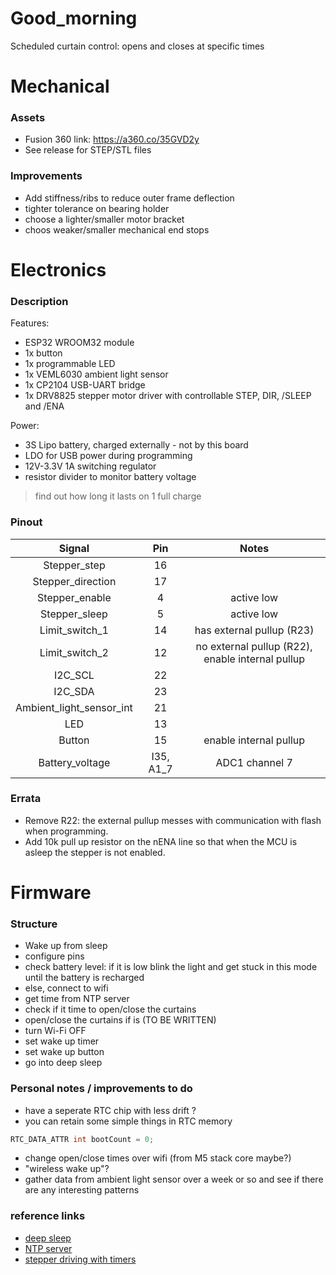 # Good_morning
Scheduled curtain control: opens and closes at specific times

# Mechanical
### Assets 
* Fusion 360 link: https://a360.co/35GVD2y
* See release for STEP/STL files

### Improvements 
* Add stiffness/ribs to reduce outer frame deflection 
* tighter tolerance on bearing holder 
* choose a lighter/smaller motor bracket
* choos weaker/smaller mechanical end stops

# Electronics

### Description
Features:
* ESP32 WROOM32 module
* 1x button
* 1x programmable LED
* 1x VEML6030 ambient light sensor 
* 1x CP2104 USB-UART bridge
* 1x DRV8825 stepper motor driver with controllable STEP, DIR, /SLEEP and /ENA 

Power:
* 3S Lipo battery, charged externally - not by this board
* LDO for USB power during programming 
* 12V-3.3V 1A switching regulator 
* resistor divider to monitor battery voltage

>find out how long it lasts on 1 full charge

### Pinout 
|Signal|Pin|Notes|
|:---:|:----:|:---:|
|Stepper_step|16||
|Stepper_direction|17||
|Stepper_enable|4|active low|
|Stepper_sleep|5|active low|
|Limit_switch_1|14|has external pullup (R23)|
|Limit_switch_2|12|no external pullup (R22), enable internal pullup|
|I2C_SCL|22||
|I2C_SDA|23||
|Ambient_light_sensor_int|21||
|LED|13||
|Button|15|enable internal pullup|
|Battery_voltage|I35, A1_7|ADC1 channel 7|


### Errata
* Remove R22: the external pullup messes with communication with flash when programming. 
* Add 10k pull up resistor on the nENA line so that when the MCU is asleep the stepper is not enabled. 

# Firmware

### Structure
* Wake up from sleep 
* configure pins
* check battery level: if it is low blink the light and get stuck in this mode until the battery is recharged
* else, connect to wifi 
* get time from NTP server
* check if it time to open/close the curtains 
* open/close the curtains if is (TO BE WRITTEN)
* turn Wi-Fi OFF
* set wake up timer 
* set wake up button 
* go into deep sleep 

### Personal notes / improvements to do
* have a seperate RTC chip with less drift ? 
* you can retain some simple things in RTC memory 
```cpp
RTC_DATA_ATTR int bootCount = 0;
```
* change open/close times over wifi (from M5 stack core maybe?)
* "wireless wake up"?
* gather data from ambient light sensor over a week or so and see if there are any interesting patterns 

### reference links
* [deep sleep](https://lastminuteengineers.com/esp32-deep-sleep-wakeup-sources/)
* [NTP server](https://lastminuteengineers.com/esp32-ntp-server-date-time-tutorial/)
* [stepper driving with timers]()